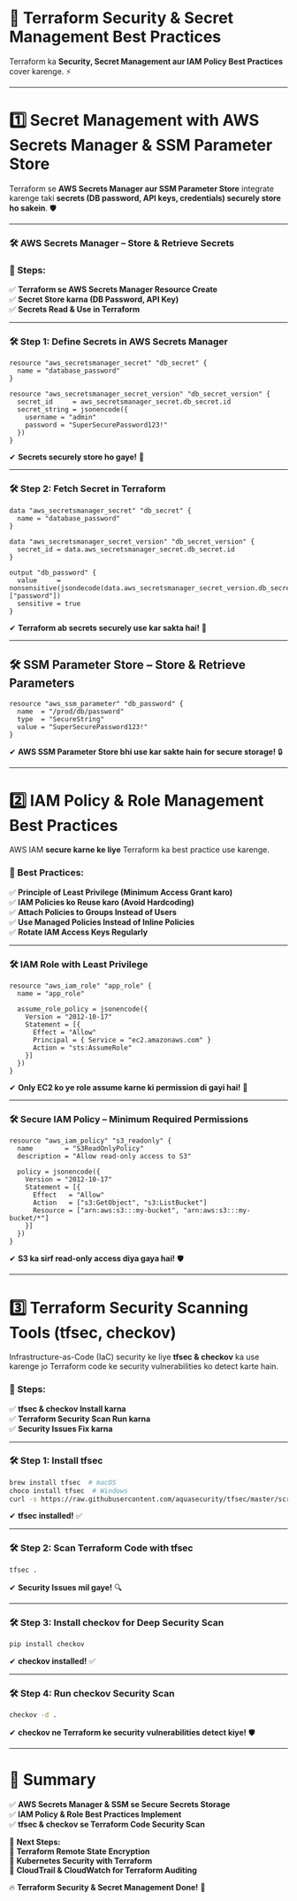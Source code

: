 # 🚀 **Terraform Security & Secret Management Best Practices**  

Terraform ka **Security, Secret Management aur IAM Policy Best Practices** cover karenge. ⚡  

---

# **1️⃣ Secret Management with AWS Secrets Manager & SSM Parameter Store**  

Terraform se **AWS Secrets Manager aur SSM Parameter Store** integrate karenge taki **secrets (DB password, API keys, credentials) securely store ho sakein**. 🛡️  

---

### **🛠 AWS Secrets Manager – Store & Retrieve Secrets**  

### **📌 Steps:**  
✅ **Terraform se AWS Secrets Manager Resource Create**  
✅ **Secret Store karna (DB Password, API Key)**  
✅ **Secrets Read & Use in Terraform**  

---

### **🛠 Step 1: Define Secrets in AWS Secrets Manager**  
```hcl
resource "aws_secretsmanager_secret" "db_secret" {
  name = "database_password"
}

resource "aws_secretsmanager_secret_version" "db_secret_version" {
  secret_id     = aws_secretsmanager_secret.db_secret.id
  secret_string = jsonencode({
    username = "admin"
    password = "SuperSecurePassword123!"
  })
}
```
✔ **Secrets securely store ho gaye!** 🔐  

---

### **🛠 Step 2: Fetch Secret in Terraform**  
```hcl
data "aws_secretsmanager_secret" "db_secret" {
  name = "database_password"
}

data "aws_secretsmanager_secret_version" "db_secret_version" {
  secret_id = data.aws_secretsmanager_secret.db_secret.id
}

output "db_password" {
  value     = nonsensitive(jsondecode(data.aws_secretsmanager_secret_version.db_secret_version.secret_string)["password"])
  sensitive = true
}
```
✔ **Terraform ab secrets securely use kar sakta hai!** 🔑  

---

## **🛠 SSM Parameter Store – Store & Retrieve Parameters**  
```hcl
resource "aws_ssm_parameter" "db_password" {
  name  = "/prod/db/password"
  type  = "SecureString"
  value = "SuperSecurePassword123!"
}
```
✔ **AWS SSM Parameter Store bhi use kar sakte hain for secure storage!** 🔒  

---

# **2️⃣ IAM Policy & Role Management Best Practices**
AWS IAM **secure karne ke liye** Terraform ka best practice use karenge.  

### **📌 Best Practices:**  
✅ **Principle of Least Privilege (Minimum Access Grant karo)**  
✅ **IAM Policies ko Reuse karo (Avoid Hardcoding)**  
✅ **Attach Policies to Groups Instead of Users**  
✅ **Use Managed Policies Instead of Inline Policies**  
✅ **Rotate IAM Access Keys Regularly**  

---

### **🛠 IAM Role with Least Privilege**  
```hcl
resource "aws_iam_role" "app_role" {
  name = "app_role"

  assume_role_policy = jsonencode({
    Version = "2012-10-17"
    Statement = [{
      Effect = "Allow"
      Principal = { Service = "ec2.amazonaws.com" }
      Action = "sts:AssumeRole"
    }]
  })
}
```
✔ **Only EC2 ko ye role assume karne ki permission di gayi hai!** 🔐  

---

### **🛠 Secure IAM Policy – Minimum Required Permissions**  
```hcl
resource "aws_iam_policy" "s3_readonly" {
  name        = "S3ReadOnlyPolicy"
  description = "Allow read-only access to S3"

  policy = jsonencode({
    Version = "2012-10-17"
    Statement = [{
      Effect   = "Allow"
      Action   = ["s3:GetObject", "s3:ListBucket"]
      Resource = ["arn:aws:s3:::my-bucket", "arn:aws:s3:::my-bucket/*"]
    }]
  })
}
```
✔ **S3 ka sirf read-only access diya gaya hai!** 🛡️  

---

# **3️⃣ Terraform Security Scanning Tools (tfsec, checkov)**  

Infrastructure-as-Code (IaC) security ke liye **tfsec & checkov** ka use karenge jo Terraform code ke security vulnerabilities ko detect karte hain.  

### **📌 Steps:**  
✅ **tfsec & checkov Install karna**  
✅ **Terraform Security Scan Run karna**  
✅ **Security Issues Fix karna**  

---

### **🛠 Step 1: Install tfsec**  
```bash
brew install tfsec  # macOS
choco install tfsec  # Windows
curl -s https://raw.githubusercontent.com/aquasecurity/tfsec/master/scripts/install_linux.sh | bash  # Linux
```
✔ **tfsec installed!** ✅  

---

### **🛠 Step 2: Scan Terraform Code with tfsec**  
```bash
tfsec .
```
✔ **Security Issues mil gaye!** 🔍  

---

### **🛠 Step 3: Install checkov for Deep Security Scan**  
```bash
pip install checkov
```
✔ **checkov installed!** ✅  

---

### **🛠 Step 4: Run checkov Security Scan**  
```bash
checkov -d .
```
✔ **checkov ne Terraform ke security vulnerabilities detect kiye!** 🛡️  

---

# **🎯 Summary**
✅ **AWS Secrets Manager & SSM se Secure Secrets Storage**  
✅ **IAM Policy & Role Best Practices Implement**  
✅ **tfsec & checkov se Terraform Code Security Scan**  

🚀 **Next Steps:**  
🔹 **Terraform Remote State Encryption**  
🔹 **Kubernetes Security with Terraform**  
🔹 **CloudTrail & CloudWatch for Terraform Auditing**  

🔥 **Terraform Security & Secret Management Done!** 🚀